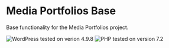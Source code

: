 # Media Portfolios Base

Base functionality for the Media Portfolios project.

![WordPress tested on verion 4.9.8](https://img.shields.io/badge/WordPress-tested%204.9.8-0073aa.svg?style=flat-square)
![PHP tested on version 7.2](https://img.shields.io/badge/PHP-tested%207.2-8892bf.svg?style=flat-square)